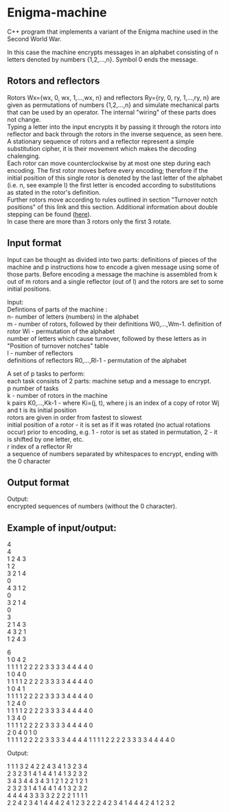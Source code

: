 # Enigma-machine
C++ program that implements a variant of the Enigma machine used in the Second World War.

In this case the machine encrypts messages in an alphabet consisting of n letters denoted by numbers {1,2,...,n}. 
Symbol 0 ends the message.

## Rotors and reflectors 
Rotors Wx={wx, 0, wx, 1,...,wx, n} and reflectors Ry={ry, 0, ry, 1,...,ry, n} are given as permutations of numbers {1,2,...,n} and simulate mechanical parts that can be used by an operator. The internal "wiring" of these parts does not change.  
Typing a letter into the input encrypts it by passing it through the rotors into reflector and back through the rotors in the inverse sequence, as seen here. A stationary sequence of rotors and a reflector represent a simple substitution cipher, it is their movement which makes the decoding chalenging.  
Each rotor can move counterclockwise by at most one step during each encoding. The first rotor moves before every encoding; therefore if the initial position of this single rotor is denoted by the last letter of the alphabet (i.e. n, see example I) the first letter is encoded according to substitutions as stated in the rotor's definition.  
Further rotors move according to rules outlined in section "Turnover notch positions" of this link and this section. Additional information about double stepping can be found ([here](https://en.wikipedia.org/wiki/Maximum_agreement_subtree_problem)).  
In case there are more than 3 rotors only the first 3 rotate.  

## Input format

Input can be thought as divided into two parts: definitions of pieces of the machine and p instructions how to encode a given message using some of those parts. Before encoding a message the machine is assembled from k out of m rotors and a single reflector (out of l) and the rotors are set to some initial positions.  

Input:  
Defintions of parts of the machine :  
n- number of letters (numbers) in the alphabet  
m - number of rotors, followed by their definitions W0,...,Wm-1. 
definition of rotor Wi - permutation of the alphabet  
number of letters which cause turnover, followed by these letters as in "Position of turnover notches" table  
l - number of reflectors  
definitions of reflectors R0,...,Rl-1 - permutation of the alphabet  

A set of p tasks to perform:  
each task consists of 2 parts: machine setup and a message to encrypt.  
p number of tasks  
k - number of rotors in the machine  
k pairs K0,...,Kk-1 - where Ki=(j, t), where j is an index of a copy of rotor Wj and t is its initial position  
rotors are given in order from fastest to slowest  
initial position of a rotor - it is set as if it was rotated (no actual rotations occur) prior to encoding, e.g. 1 - rotor is set as stated in permutation, 2 - it is shifted by one letter, etc.  
r index of a reflector Rr  
a sequence of numbers separated by whitespaces to encrypt, ending with the 0 character  

## Output format
Output:  
encrypted sequences of numbers (without the 0 character). 


## Example of input/output:

4   
4  
1 2 4 3  
1 2    
3 2 1 4   
0  
4 3 1 2  
0  
3 2 1 4  
0  
3  
2 1 4 3  
4 3 2 1  
1 2 4 3  

6  
1 0 4 2  
1 1 1 1 2 2 2 2 3 3 3 3 4 4 4 4 0  
1 0 4 0  
1 1 1 1 2 2 2 2 3 3 3 3 4 4 4 4 0  
1 0 4 1  
1 1 1 1 2 2 2 2 3 3 3 3 4 4 4 4 0  
1 2 4 0  
1 1 1 1 2 2 2 2 3 3 3 3 4 4 4 4 0  
1 3 4 0  
1 1 1 1 2 2 2 2 3 3 3 3 4 4 4 4 0  
2 0 4 0 1 0  
1 1 1 1 2 2 2 2 3 3 3 3 4 4 4 4 1 1 1 1 2 2 2 2 3 3 3 3 4 4 4 4 0  


Output:  
 
1 1 1 3 2 4 2 2 4 3 4 1 3 2 3 4  
2 3 2 3 1 4 1 4 4 1 4 1 3 2 3 2  
3 4 3 4 4 3 4 3 1 2 1 2 2 1 2 1  
2 3 2 3 1 4 1 4 4 1 4 1 3 2 3 2  
4 4 4 4 3 3 3 3 2 2 2 2 1 1 1 1  
2 2 4 2 3 4 1 4 4 4 2 4 1 2 3 2 2 2 4 2 3 4 1 4 4 4 2 4 1 2 3 2   


